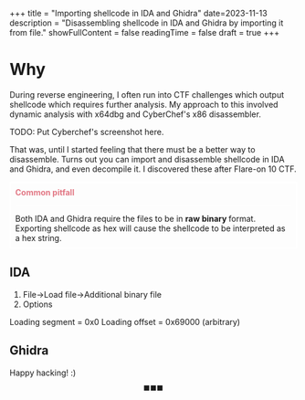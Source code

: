 +++
title = "Importing shellcode in IDA and Ghidra"
date=2023-11-13
description = "Disassembling shellcode in IDA and Ghidra by importing it from file."
showFullContent = false
readingTime = false
draft = true
+++

# Why
During reverse engineering, I often run into CTF challenges which output shellcode which requires further analysis. My approach to this involved dynamic analysis with x64dbg and CyberChef's x86 disassembler. 

TODO: Put Cyberchef's screenshot here.

That was, until I started feeling that there must be a better way to disassemble. Turns out you can import and disassemble shellcode in IDA and Ghidra, and even decompile it. I discovered these after Flare-on 10 CTF.

<div style="padding: 0.5rem;border-top:2px solid white;border-bottom:2px solid white;border-left:2px solid white;border-right:2px solid white;" >
<b style="color: #e27885" >Common pitfall</b>
<hr style="background: white">
Both IDA and Ghidra require the files to be in <b>raw binary </b>format. Exporting shellcode as hex will cause the shellcode to be interpreted as a hex string.
</div>

## IDA
1. File->Load file->Additional binary file
2.  Options

Loading segment = 0x0
Loading offset = 0x69000 (arbitrary)

## Ghidra


Happy hacking! :) 
$$
\blacksquare
\blacksquare
\blacksquare
$$
